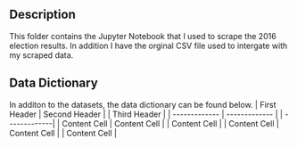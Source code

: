 ## Description 
This folder contains the Jupyter Notebook that I used to scrape the 2016 election results. In addition I have the orginal CSV file used to intergate with my scraped data.

## Data Dictionary 
In additon to the datasets, the data dictionary can be found below.
| First Header  | Second Header | | Third Header |
| ------------- | ------------- | | -------------|
| Content Cell  | Content Cell  | | Content Cell |
| Content Cell  | Content Cell  | | Content Cell |
